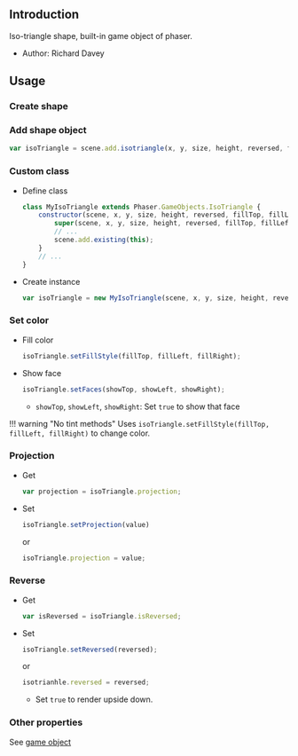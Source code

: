 ## Introduction

Iso-triangle shape, built-in game object of phaser.

- Author: Richard Davey

## Usage

### Create shape

### Add shape object

```javascript
var isoTriangle = scene.add.isotriangle(x, y, size, height, reversed, fillTop, fillLeft, fillRight);
```

### Custom class

- Define class
    ```javascript
    class MyIsoTriangle extends Phaser.GameObjects.IsoTriangle {
        constructor(scene, x, y, size, height, reversed, fillTop, fillLeft, fillRight) {
            super(scene, x, y, size, height, reversed, fillTop, fillLeft, fillRight);
            // ...
            scene.add.existing(this);
        }
        // ...
    }
    ```
- Create instance
    ```javascript
    var isoTriangle = new MyIsoTriangle(scene, x, y, size, height, reversed, fillTop, fillLeft, fillRight);
    ```

### Set color

- Fill color
    ```javascript
    isoTriangle.setFillStyle(fillTop, fillLeft, fillRight);
    ```
- Show face
    ```javascript
    isoTriangle.setFaces(showTop, showLeft, showRight);
    ```
    - `showTop`, `showLeft`, `showRight`: Set `true` to show that face

!!! warning "No tint methods"
    Uses `isoTriangle.setFillStyle(fillTop, fillLeft, fillRight)` to change color.

### Projection

- Get
   ```javascript
   var projection = isoTriangle.projection;
   ```
- Set
   ```javascript
   isoTriangle.setProjection(value)
   ```
   or
   ```javascript
   isoTriangle.projection = value;
   ```

### Reverse

- Get
   ```javascript
   var isReversed = isoTriangle.isReversed;
   ```
- Set
   ```javascript
   isoTriangle.setReversed(reversed);
   ```
   or
   ```javascript
   isotrianhle.reversed = reversed;
   ```
   - Set `true` to render upside down.

### Other properties

See [game object](gameobject.md)
